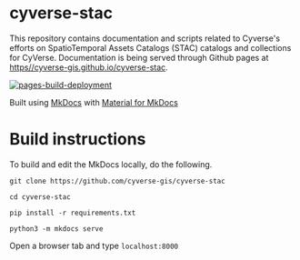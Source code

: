# cyverse-stac

This repository contains documentation and scripts related to Cyverse's efforts on SpatioTemporal Assets Catalogs (STAC)
 catalogs and collections for CyVerse. Documentation is being served through Github pages at
 [https//cyverse-gis.github.io/cyverse-stac](https://cyverse-gis.github.io/cyverse-stac).

[![pages-build-deployment](https://github.com/cyverse-gis/cyverse-stac/actions/workflows/pages/pages-build-deployment/badge.svg)](https://github.com/cyverse-gis/cyverse-stac/actions/workflows/pages/pages-build-deployment)

Built using [MkDocs](https://www.mkdocs.org/) with [Material for MkDocs](https://squidfunk.github.io/mkdocs-material/) 

# Build instructions
To build and edit the MkDocs locally, do the following. 
```
git clone https://github.com/cyverse-gis/cyverse-stac

cd cyverse-stac

pip install -r requirements.txt

python3 -m mkdocs serve
```
Open a browser tab and type `localhost:8000`
